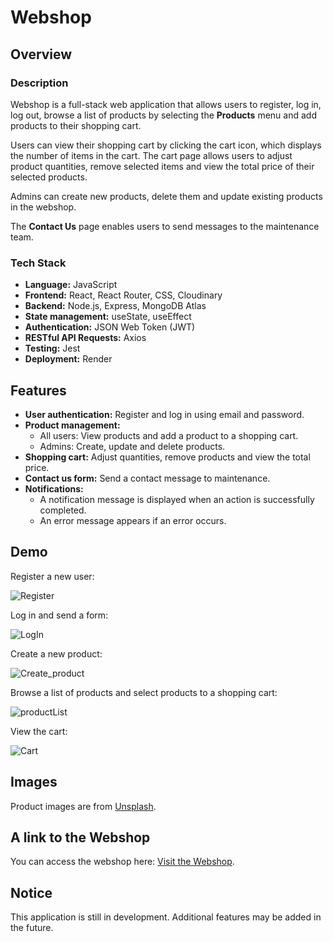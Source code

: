 # Webshop

## Overview
### Description
Webshop is a full-stack web application that allows users to register, log in, log out, browse a list of products by selecting the **Products** menu and add products to their shopping cart.  

Users can view their shopping cart by clicking the cart icon, which displays the number of items in the cart. The cart page allows users to adjust product quantities, remove selected items and view the total price of their selected products.  

Admins can create new products, delete them and update existing products in the webshop.  

The **Contact Us** page enables users to send messages to the maintenance team.  

### Tech Stack
- **Language:** JavaScript  
- **Frontend:** React, React Router, CSS, Cloudinary
- **Backend:** Node.js, Express, MongoDB Atlas
- **State management:** useState, useEffect  
- **Authentication:** JSON Web Token (JWT)  
- **RESTful API Requests:** Axios  
- **Testing:** Jest
- **Deployment:** Render

## Features
- **User authentication:** Register and log in using email and password.  
- **Product management:**  
  - All users: View products and add a product to a shopping cart. 
  - Admins: Create, update and delete products.  
- **Shopping cart:** Adjust quantities, remove products and view the total price.
- **Contact us form:** Send a contact message to maintenance.
- **Notifications:**  
  - A notification message is displayed when an action is successfully completed.  
  - An error message appears if an error occurs.    

## Demo
Register a new user:

![Register](https://github.com/user-attachments/assets/7cc830fe-b0f0-4228-96a2-5f442b10cdd0)

Log in and send a form:

![LogIn](https://github.com/user-attachments/assets/33cc1ce4-7e68-4827-9ab6-7e7a6b949f14)

Create a new product:

![Create_product](https://github.com/user-attachments/assets/66294b7b-6e8b-4172-9dd4-2fcda7dbbe4a)

Browse a list of products and select products to a shopping cart:

![productList](https://github.com/user-attachments/assets/4f2010bc-b760-40ba-91cf-a150217aaa57)

View the cart:

![Cart](https://github.com/user-attachments/assets/2b99f7e8-ffcc-4ede-ac5e-3006867c2807)

## Images
Product images are from [Unsplash](https://unsplash.com/).

## A link to the Webshop
You can access the webshop here: [Visit the Webshop](https://webshop-dzsm.onrender.com).

## Notice  
This application is still in development. Additional features may be added in the future.
